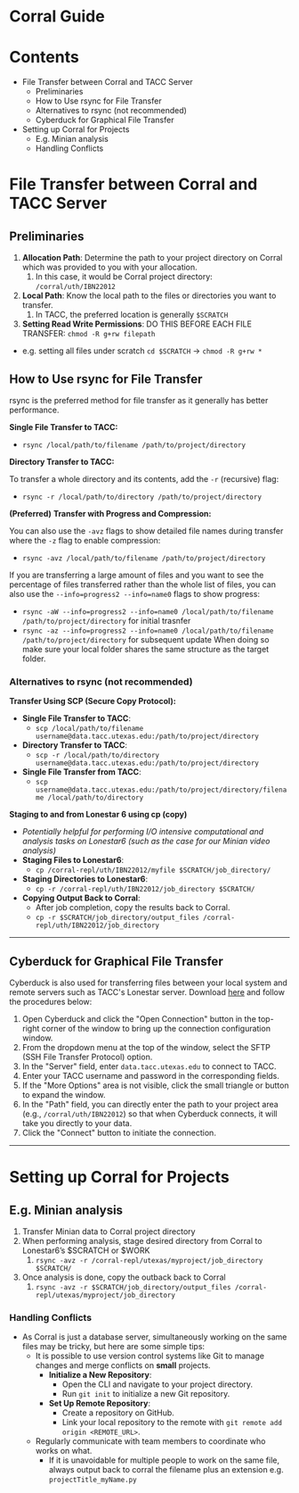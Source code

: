 # Corral Guide

# Contents

- File Transfer between Corral and TACC Server
    - Preliminaries
    - How to Use rsync for File Transfer
    - Alternatives to rsync (not recommended)
    - Cyberduck for Graphical File Transfer
- Setting up Corral for Projects
    - E.g. Minian analysis
    - Handling Conflicts

# File Transfer between Corral and TACC Server

## Preliminaries

1. **Allocation Path**: Determine the path to your project directory on Corral which was provided to you with your allocation.
    1. In this case, it would be Corral project directory: `/corral/uth/IBN22012`
2. **Local Path**: Know the local path to the files or directories you want to transfer.
    1. In TACC, the preferred location is generally `$SCRATCH`
3. **Setting Read Write Permissions**: DO THIS BEFORE EACH FILE TRANSFER: `chmod -R g+rw filepath`
- e.g. setting all files under scratch `cd $SCRATCH` -> `chmod -R g+rw *` 

## How to Use rsync for File Transfer

rsync is the preferred method for file transfer as it generally has better performance.

**Single File Transfer to TACC:**

- `rsync /local/path/to/filename /path/to/project/directory`

**Directory Transfer to TACC:**

To transfer a whole directory and its contents, add the `-r` (recursive) flag:

- `rsync -r /local/path/to/directory /path/to/project/directory`

**(Preferred)** **Transfer with Progress and Compression:**

You can also use the `-avz` flags to show detailed file names during transfer where the `-z` flag to enable compression:

- `rsync -avz /local/path/to/filename /path/to/project/directory`

If you are transferring a large amount of files and you want to see the percentage of files transferred rather than the whole list of files, you can also use the `--info=progress2 --info=name0` flags to show progress:
- `rsync -aW --info=progress2 --info=name0 /local/path/to/filename /path/to/project/directory` for initial trasnfer
- `rsync -az --info=progress2 --info=name0 /local/path/to/filename /path/to/project/directory` for subsequent update
When doing so make sure your local folder shares the same structure as the target folder.

### Alternatives to rsync (not recommended)

**Transfer Using SCP (Secure Copy Protocol):**

- **Single File Transfer to TACC**:
    - `scp /local/path/to/filename username@data.tacc.utexas.edu:/path/to/project/directory`
- **Directory Transfer to TACC**:
    - `scp -r /local/path/to/directory username@data.tacc.utexas.edu:/path/to/project/directory`
- **Single File Transfer from TACC**:
    - `scp username@data.tacc.utexas.edu:/path/to/project/directory/filename /local/path/to/directory`

**Staging to and from Lonestar 6 using cp (copy)**

- *Potentially helpful for performing I/O intensive computational and analysis tasks on Lonestar6 (such as the case for our Minian video analysis)*
- **Staging Files to Lonestar6**:
    - `cp /corral-repl/uth/IBN22012/myfile $SCRATCH/job_directory/`
- **Staging Directories to Lonestar6**:
    - `cp -r /corral-repl/uth/IBN22012/job_directory $SCRATCH/`
- **Copying Output Back to Corral**:
    - After job completion, copy the results back to Corral.
    - `cp -r $SCRATCH/job_directory/output_files /corral-repl/uth/IBN22012/job_directory`

---

## Cyberduck for Graphical File Transfer

Cyberduck is also used for transferring files between your local system and remote servers such as TACC's Lonestar server. Download [here](https://cyberduck.io/download/) and follow the procedures below:

1. Open Cyberduck and click the "Open Connection" button in the top-right corner of the window to bring up the connection configuration window.
2. From the dropdown menu at the top of the window, select the SFTP (SSH File Transfer Protocol) option.
3. In the "Server" field, enter `data.tacc.utexas.edu` to connect to TACC.
4. Enter your TACC username and password in the corresponding fields.
5. If the "More Options" area is not visible, click the small triangle or button to expand the window.
6. In the "Path" field, you can directly enter the path to your project area (e.g., `/corral/uth/IBN22012`) so that when Cyberduck connects, it will take you directly to your data.
7. Click the "Connect" button to initiate the connection.

---

# Setting up Corral for Projects

## E.g. Minian analysis

1. Transfer Minian data to Corral project directory
2. When performing analysis, stage desired directory from Corral to Lonestar6’s $SCRATCH or $WORK
    1. `rsync -avz -r /corral-repl/utexas/myproject/job_directory $SCRATCH/`
3. Once analysis is done, copy the outback back to Corral
    1. `rsync -avz -r $SCRATCH/job_directory/output_files /corral-repl/utexas/myproject/job_directory`

### Handling Conflicts

- As Corral is just a database server, simultaneously working on the same files may be tricky, but here are some simple tips:
    - It is possible to use version control systems like Git to manage changes and merge conflicts on **small** projects.
        - **Initialize a New Repository**:
            - Open the CLI and navigate to your project directory.
            - Run `git init` to initialize a new Git repository.
        - **Set Up Remote Repository**:
            - Create a repository on GitHub.
            - Link your local repository to the remote with `git remote add origin <REMOTE_URL>`.
    - Regularly communicate with team members to coordinate who works on what.
        - If it is unavoidable for multiple people to work on the same file, always output back to corral the filename plus an extension e.g. `projectTitle_myName.py`
